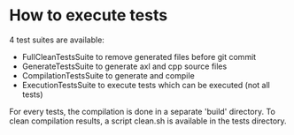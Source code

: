# How to execute tests

4 test suites are available:
- FullCleanTestsSuite to remove generated files before git commit
- GenerateTestsSuite to generate axl and cpp source files
- CompilationTestsSuite to generate and compile
- ExecutionTestsSuite to execute tests which can be executed (not all tests)

For every tests, the compilation is done in a separate 'build' directory.
To clean compilation results, a script clean.sh is available in the tests directory.